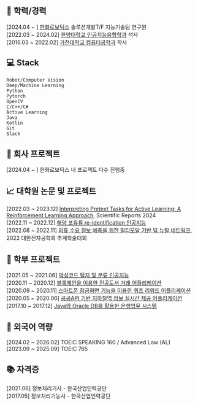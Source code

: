 <!--
### Hi there 👋
-->


## 🌱 학력/경력
[2024.04 ~ ] [한화로보틱스](https://www.hanwharobotics.com/) 솔루션개발T/F 지능기술팀 연구원 <br/>
[2022.03 ~ 2024.02] [한양대학교 인공지능융합학과](http://aia.hanyang.ac.kr/) 석사 <br/>
[2016.03 ~ 2022.02] [가천대학교 컴퓨터공학과](https://www.gachon.ac.kr/cs) 학사

## 💻 Stack

```
Robot/Computer Vision
Deep/Machine Learning
Python
Pytorch
OpenCV
C/C++/C#
Active Learning
Java
Kotlin
Git
Slack
```

## 👯 회사 프로젝트
[2024.04 ~ ] 한화로보틱스 내 프로젝트 다수 진행중  <br/>

## 📈 대학원 논문 및 프로젝트
[2022.03 ~ 2023.12] [Interpreting Pretext Tasks for Active Learning: A Reinforcement Learning Approach](https://github.com/DongJooKim1541/kim2024interpreting), Scientific Reports 2024 <br/>
[2022.11 ~ 2022.12] [해양 포유류 re-identification 인공지능](https://github.com/DongJooKim1541/happy_whale_and_dolphin_reid) <br/>
[2022.08 ~ 2022.11] [의류 수요 정보 예측을 위한 멀티모달 기반 딥 뉴럴 네트워크](https://github.com/DongJooKim1541/kim2022multi), 2022 대한전자공학회 추계학술대회 <br/>

## 🤔 학부 프로젝트 
[2021.05 ~ 2021.06] [악성코드 탐지 및 분류 인공지능](https://github.com/leejiyoon7/Malware-detection-and-classification) <br/>
[2020.11 ~ 2020.12] [블록체인을 이용한 전공도서 거래 어플리케이션](https://github.com/leejiyoon7/GBB_Cotton) <br/>
[2020.09 ~ 2020.11] [스마트폰 잠금화면 기능을 이용한 퀴즈 리워드 어플리케이션](https://github.com/DongJooKim1541/AndroidProjects_Graduation_project) <br/>
[2020.05 ~ 2020.06] [공공API 기반 지하철역 정보 실시간 제공 어플리케이션](https://github.com/DongJooKim1541/AndroidProjects_realtimeSubway) <br/>
[2017.10 ~ 2017.12] [Java와 Oracle DB를 활용한 은행업무 시스템](https://github.com/DongJooKim1541/Java_project/tree/master)

## 💬 외국어 역량
[2024.02 ~ 2026.02] TOEIC SPEAKING 160 / Advanced Low (AL) <br/>
[2023.09 ~ 2025.09] TOEIC 765 

## 📚 자격증
[2021.06] 정보처리기사 - 한국산업인력공단 <br/>
[2017.05] 정보처리기능사 - 한국산업인력공단 

<!--
**DongJooKim1541/DongJooKim1541** is a ✨ _special_ ✨ repository because its `README.md` (this file) appears on your GitHub profile.

Here are some ideas to get you started:

- 🔭 I’m currently working on ...
- 🌱 I’m currently learning ...
- 👯 I’m looking to collaborate on ...
- 🤔 I’m looking for help with ...
- 💬 Ask me about ...
- 📫 How to reach me: ...
- 😄 Pronouns: ...
- ⚡ Fun fact: ...
-->
